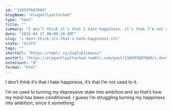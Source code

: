 ```yaml
---
id: "116597607869"
blogName: "elegantlyattached"
type: "text"
title: ""
summary: "I don’t think it’s that I hate happiness, it’s that I’m not used to it. I’m so used to turning my depressive state into ambition..."
date: "2015-04-17 00:00:10 GMT"
slug: "i-dont-think-its-that-i-hate-happiness-its"
state: "draft"
tags: ""
shortUrl: "https://tmblr.co/ZxqTuk1ibmasz"
postUrl: "https://elegantlyattached.tumblr.com/post/116597607869/i-dont-think-its-that-i-hate-happiness-its"
noteCount: "0"
format: "html"
---
```


I don’t think it’s that I hate happiness, it’s that I’m not used to it.

I’m so used to turning my depressive state into ambition and so that’s how my mind has been conditioned. I guess I’m struggling turning my happiness into ambition, since it something.